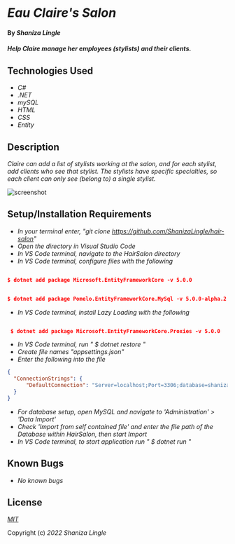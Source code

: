 # _Eau Claire's Salon_

#### By _**Shaniza Lingle**_

#### _Help Claire manage her employees (stylists) and their clients._

## Technologies Used

* _C#_
* _.NET_
* _mySQL_
* _HTML_
* _CSS_
* _Entity_


## Description

_Claire can add a list of stylists working at the salon, and for each stylist, add clients who see that stylist. The stylists have specific specialties, so each client can only see (belong to) a single stylist._


![screenshot](https://raw.githubusercontent.com/shanizalingle/hair-salon/main/HairSalon/wwwroot/img/screenshot.webp)


## Setup/Installation Requirements

* _In your terminal enter, "git clone https://github.com/ShanizaLingle/hair-salon"_
* _Open the directory in Visual Studio Code_
* _In VS Code terminal, navigate to the HairSalon directory_ 
* _In VS Code terminal, configure files with the following_

```json

$ dotnet add package Microsoft.EntityFrameworkCore -v 5.0.0

```
```json

$ dotnet add package Pomelo.EntityFrameworkCore.MySql -v 5.0.0-alpha.2

```

* _In VS Code terminal, install Lazy Loading with the following_

```json

 $ dotnet add package Microsoft.EntityFrameworkCore.Proxies -v 5.0.0

```
* _In VS Code terminal, run " $ dotnet restore "_
* _Create file names "appsettings.json"_
* _Enter the following into the file_

```json
{
  "ConnectionStrings": {
      "DefaultConnection": "Server=localhost;Port=3306;database=shaniza_lingle;uid=root;pwd=YOUR_PASSWORD;"
  }
}
```
* _For database setup, open MySQL and navigate to 'Administration' > 'Data Import'_
* _Check 'Import from self contained file' and enter the file path of the Database within HairSalon, then start Import_
* _In VS Code terminal, to start application run " $ dotnet run "_

## Known Bugs

* _No known bugs_

## License


_[MIT](https://en.wikipedia.org/wiki/MIT_License)_

Copyright (c) _2022_ _Shaniza Lingle_
